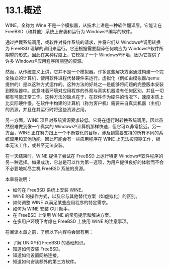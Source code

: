 # 13.1.概述

WINE，全称为 Wine 不是一个模拟器，从技术上讲是一种软件翻译层。它能让在 FreeBSD（和其他）系统上安装和运行为 Windows®编写的软件。

通过拦截系统调用，或软件对操作系统的请求，并将它们从 Windows®调用转换为 FreeBSD 理解的调用来运行。它还根据需要翻译任何响应为 Windows®软件所期望的形式。因此在某种程度上，它模拟了一个 Windows®环境，因为它提供了许多 Windows®应用程序所期望的资源。

然而，从传统意义上讲，它并不是一个模拟器。许多这些解决方案通过构建一个完全独立的计算机，使用软件进程代替硬件来运行。虚拟化（例如由模拟器/qemu 提供的）是以这种方式运作的。这种方法的好处之一是能够将问题的完整版本安装到模拟器中。这意味着环境对应用程序的外观与真实机器没有任何区别，并且一切都有可能正常工作。这种方法的缺点在于，在软件作为硬件的情况下，速度本质上比实际硬件慢。在软件中构建的计算机（称为客户机）需要来自真实机器（主机）的资源，并且在其运行时将这些资源占用。

另一方面，WINE 项目对系统资源要求较低。它将在运行时转换系统调用，因此虽然很难做到像一个真实的 Windows®计算机那样快速，但它可以非常接近。另一方面，WINE 正在努力跟上一个不断变化的目标，涉及到需要支持的所有不同的系统调用和其他功能。因此可能会有一些应用程序在 WINE 上无法按预期工作，根本无法工作，或甚至无法安装。

在一天结束时，WINE 提供了尝试在 FreeBSD 上运行特定 Windows®软件程序的另一种选择。如果成功，它总是可以作为第一选项，为用户提供良好的体验而不会不必要地耗尽主机 FreeBSD 系统的资源。

本章将说明：

* 如何在 FreeBSD 系统上安装 WINE。
* WINE 的操作方式，以及它与其他替代方案（如虚拟化）的区别。
* 如何调整 WINE 以满足某些应用程序的特定需求。
* 如何为 WINE 安装 GUI 助手。
* 在 FreeBSD 上使用 WINE 的常见提示和解决方案。
* 在多用户环境下考虑在 FreeBSD 上使用 WINE 的注意事项。

在阅读本章之前，了解以下内容将会很有用：

* 了解 UNIX®和 FreeBSD 的基础知识。
* 知道如何安装 FreeBSD。
* 知道如何设置网络连接。
* 知道如何安装额外的第三方软件。
